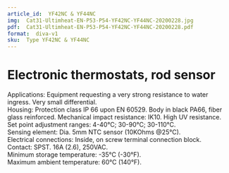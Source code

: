 ```yaml
---
article_id:  YF42NC & YF44NC
img:  Cat31-Ultimheat-EN-P53-P54-YF42NC-YF44NC-20200228.jpg
pdf:  Cat31-Ultimheat-EN-P53-P54-YF42NC-YF44NC-20200228.pdf
format:  diva-v1
sku:  Type YF42NC & YF44NC
---
```

# Electronic thermostats, rod sensor

Applications: Equipment requesting a very strong resistance to water ingress. 
Very small differential.  
Housing: Protection class IP 66 upon EN 60529. Body in black PA66, 
fiber glass reinforced. Mechanical impact resistance: IK10. High UV resistance.  
Set point adjustment ranges: 4-40°C; 30-90°C; 30-110°C.  
Sensing element: Dia. 5mm NTC sensor (10KOhms @25°C).  
Electrical connections: Inside, on screw terminal connection block.  
Contact: SPST. 16A (2.6), 250VAC.   
Minimum storage temperature: -35°C (-30°F).  
Maximum ambient temperature: 60°C (140°F).  

